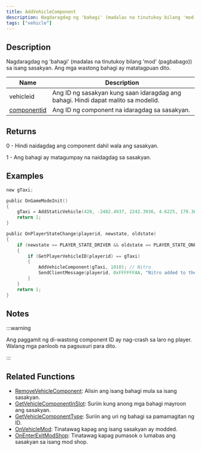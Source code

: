 ```yaml
---
title: AddVehicleComponent
description: Nagdaragdag ng 'bahagi' (madalas na tinutukoy bilang 'mod' (pagbabago)) sa isang sasakyan.
tags: ["vehicle"]
---
```


## Description

Nagdaragdag ng 'bahagi' (madalas na tinutukoy bilang 'mod' (pagbabago)) sa isang sasakyan. Ang mga wastong bahagi ay matatagpuan dito.

| Name                                          | Description                                                                     |
| --------------------------------------------- | ------------------------------------------------------------------------------- |
| vehicleid                                     | Ang ID ng sasakyan kung saan idaragdag ang bahagi. Hindi dapat malito sa modelid. |
| [componentid](../resources/carcomponentid) | Ang ID ng component na idaragdag sa sasakyan.                                  |

## Returns

0 - Hindi naidagdag ang component dahil wala ang sasakyan.

1 - Ang bahagi ay matagumpay na naidagdag sa sasakyan.

## Examples

```c
new gTaxi;

public OnGameModeInit()
{
    gTaxi = AddStaticVehicle(420, -2482.4937, 2242.3936, 4.6225, 179.3656, 6, 1); // Taxi
    return 1;
}

public OnPlayerStateChange(playerid, newstate, oldstate)
{
    if (newstate == PLAYER_STATE_DRIVER && oldstate == PLAYER_STATE_ONFOOT)
    {
        if (GetPlayerVehicleID(playerid) == gTaxi)
        {
            AddVehicleComponent(gTaxi, 1010); // Nitro
            SendClientMessage(playerid, 0xFFFFFFAA, "Nitro added to the Taxi.");
        }
    }
    return 1;
}
```

## Notes

:::warning

Ang paggamit ng di-wastong component ID ay nag-crash sa laro ng player. Walang mga panloob na pagsusuri para dito.

:::

## Related Functions

- [RemoveVehicleComponent](RemoveVehicleComponent): Alisin ang isang bahagi mula sa isang sasakyan.
- [GetVehicleComponentInSlot](GetVehicleComponentInSlot): Suriin kung anong mga bahagi mayroon ang sasakyan.
- [GetVehicleComponentType](GetVehicleComponentType): Suriin ang uri ng bahagi sa pamamagitan ng ID.
- [OnVehicleMod](../callbacks/OnVehicleMod): Tinatawag kapag ang isang sasakyan ay modded.
- [OnEnterExitModShop](../callbacks/OnEnterExitModShop): Tinatawag kapag pumasok o lumabas ang sasakyan sa isang mod shop.